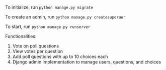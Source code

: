 To initialize, run `python manage.py migrate`

To create an admin, run `python manage.py createsuperuer`

To start, run `python manage.py runserver`

Functionalities:

1. Vote on poll questions
2. View votes per question
3. Add poll questions with up to 10 choices each
4. Django admin implementation to manage users, questions, and choices
